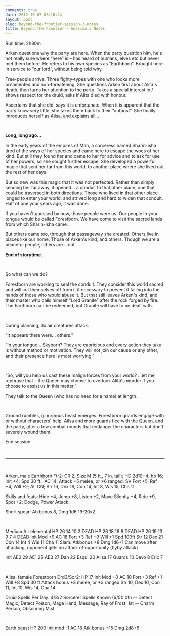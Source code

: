```yaml
---
comments: true
date: 2012-10-07 08:16:24
layout: post
slug: beyond-the-frontier-session-3-notes
title: Beyond The Frontier – Session 3 Notes
---
```


Run time: 2h30m

Arken questions why the party are here. When the party question him, he's not really sure where “here” is – has heard of humans, elves etc but never met them before. He refers to his own species as “Earthborn”. Brought here in service to “our lord”, without being told why.

Tree-people arrive. Three fighty-types with one who looks more ornamented and non-threatening. She questions Arken first about Alita's death, then turns her attention to the party. Takes a special interest in / shows respect for the druid, asks if Alita died with honour.

Ascertains that she did, says it is unfortunate. When it is apparent that the party know very little, she takes them back to their “outpost”. She finally introduces herself as Ailsa, and explains all...

&nbsp;

<strong>Long, long ago...</strong>

In the early years of the empires of Man, a sorceress named Sharin-isha tired of the ways of her species and came here to escape the woes of her kind. But still they found her and came to her for advice and to ask for use of her powers, so she sought further escape. She developed a powerful magic that sent her far from this world, to another place where she lived out the rest of her days.

But so new was this magic that it was not perfected. Rather than simply sending her far away, it opened... a conduit to that other place, one that could be traversed in both directions. Those who lived in that other place longed to enter your world, and strived long and hard to widen that conduit. Half of one your years ago, it was done.

If you haven't guessed by now, those people were us. Our people in your tongue would be called Forestborn. We have come to visit the sacred lands from which Sharin-isha came.

But others came too, through that passageway she created. Others live in places like our home. Those of Arken's kind, and others. Though we are a peaceful people, others are... not.

<strong>End of storytime.</strong>

&nbsp;

So what can we do?

Forestborn are working to seal the conduit. They consider this world sacred and will cut themselves off from it if necessary to prevent it falling into the hands of those who would abuse it. But that still leaves Arken's kind, and their master who calls himself “Lord Granite” after the rock forged by fire. The Earthborn can be redeemed, but Granite will have to be dealt with.

&nbsp;

During planning, 3x air creatures attack.

“It appears there were... others.”

“In your tongue... Skyborn? They are capricious and every action they take is without method or motivation. They will not join our cause or any other, and their presence here is most worrying.”

&nbsp;

“So, will you help us cast these malign forces from your world? ...let me rephrase that – the Queen may choose to overlook Alita's murder if you choose to assist us in this matter.”

They talk to the Queen (who has no need for a name) at length.

&nbsp;

Ground rumbles, ginormous beast emerges. Forestborn guards engage with or without characters' help. Ailsa and more guards flee with the Queen, and the party, after a few combat rounds that endanger the characters but don't severely wound them.

End session.

&nbsp;

<hr />

&nbsp;

Arken, male Earthborn Ftr2: CR 2; Size M (5 ft., 7 in. tall);
HD 2d10+4; hp 16; Init +4; Spd 30 ft.; AC 14; Attack +5
melee, or +6 ranged; SV Fort +5, Ref +4, Will +2; AL CN; Str
16, Dex 18, Con 14, Int 8, Wis 15, Cha 11.

Skills and feats: Hide +4, Jump +8, Listen +2, Move
Silently +4, Ride +9, Spot +2; Dodge, Power Attack.

Short spear: Atkbonus 8, Dmg 1d6 19-20x2

&nbsp;

Medium Air elemental
HP 26 14 10 2 DEAD
HP 26 18 16 8 DEAD
HP 26 19 13 9 7 4 DEAD
Init Mod +9 AC 18 Fort +3 Ref +9 Will +1 Spd 100ft
Str 12 Dex 21 Con 14 Int 4 Wis 11 Cha 11
Slam: Atkbonus +8 Dmg 1d6+1
Can move after attacking, opponent gets no attack of opportunity (flyby attack)

Init
AE2 29 AE1 25 AE3 27 Dan 22 Esqui 20 Ailsa 17 Guards 10 Devo 8 Eric 7

&nbsp;

Ailsa, female Forestborn Drd3/Sor2:
HP 17
Init Mod +0 AC 10 Fort +3 Ref +1 Will +8 Spd 30 ft
Attack bonus +3 melee, or +3 ranged
Str 10, Dex 10, Con 11, Int 10, Wis 14, Cha 14

Druid Spells Per Day: 4/3/2
Sorcerer Spells Known (6/5): 0th -- Detect Magic, Detect
Poison, Mage Hand, Message, Ray of Frost. 1st -- Charm
Person, Obscuring Mist.

&nbsp;

Earth beast
HP 200
Init mod -1 AC 18
Atk bonus +15 Dmg 2d8+5
